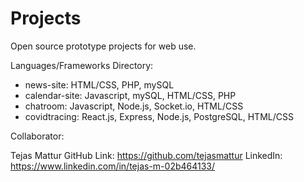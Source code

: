 # Projects
Open source prototype projects for web use. 

Languages/Frameworks Directory: 
* news-site: HTML/CSS, PHP, mySQL
* calendar-site: Javascript, mySQL, HTML/CSS, PHP
* chatroom: Javascript, Node.js, Socket.io, HTML/CSS
* covidtracing: React.js, Express, Node.js, PostgreSQL, HTML/CSS

Collaborator:

Tejas Mattur
GitHub Link: https://github.com/tejasmattur
LinkedIn: https://www.linkedin.com/in/tejas-m-02b464133/
